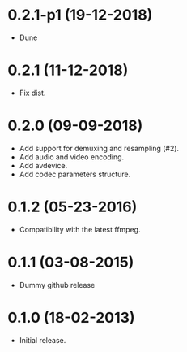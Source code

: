 0.2.1-p1 (19-12-2018)
=====
* Dune

0.2.1 (11-12-2018)
=====
* Fix dist.

0.2.0 (09-09-2018)
=====
* Add support for demuxing and resampling (#2).
* Add audio and video encoding.
* Add avdevice.
* Add codec parameters structure.

0.1.2 (05-23-2016)
=====
* Compatibility with the latest ffmpeg.

0.1.1 (03-08-2015)
=====
* Dummy github release

0.1.0 (18-02-2013)
=====
* Initial release.
